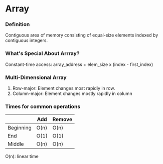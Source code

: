 # Array

### Definition
Contiguous area of memory consisting of equal-size elements indexed by contiguous integers.
    
### What's Special About Arrray?   
Constant-time access: array_address + elem_size x (index - first_index)

### Multi-Dimensional Array
1. Row-major: Element changes most rapidly in row.
2. Column-major: Element changes mostly rapidly in column
    
### Times for common operations

|   |Add | Remove  |
|---|---|---|
| Beginning  | O(n)  | O(n)  | 
| End  | O(1)  |O(1)   |
|  Middle | O(n)   | O(n)   |

O(n): linear time